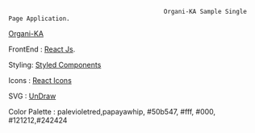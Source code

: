                                                Organi-KA Sample Single Page Application.
                                                           


[Organi-KA](https://organi-ka.netlify.app/)


FrontEnd : [React Js](https://reactjs.org/).

Styling: [Styled Components](https://styled-components.com/)

Icons : [React Icons](https://react-icons.github.io/react-icons/)

SVG : [UnDraw](https://undraw.co/illustrations)

Color Palette : palevioletred,papayawhip, #50b547, #fff, #000, #121212,#242424
